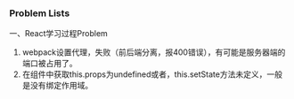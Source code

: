 ### Problem Lists

一、React学习过程Problem

1. webpack设置代理，失败（前后端分离，报400错误），有可能是服务器端的端口被占用了。
2. 在组件中获取this.props为undefined或者，this.setState方法未定义，一般是没有绑定作用域。

